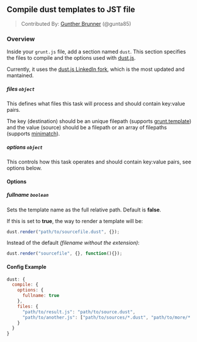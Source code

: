 ## Compile dust templates to JST file
> Contributed By: [Gunther Brunner](/gunta85) (@gunta85)

### Overview

Inside your `grunt.js` file, add a section named `dust`. This section specifies the files to compile and the options used with [dust.js](http://akdubya.github.com/dustjs/). 

Currently, it uses the [dust.js LinkedIn fork](http://linkedin.github.com/dustjs/), which is the most updated and mantained.

##### files ```object```

This defines what files this task will process and should contain key:value pairs.

The key (destination) should be an unique filepath (supports [grunt.template](https://github.com/cowboy/grunt/blob/master/docs/api_template.md)) and the value (source) should be a filepath or an array of filepaths (supports [minimatch](https://github.com/isaacs/minimatch)).

##### options ```object```

This controls how this task operates and should contain key:value pairs, see options below.

#### Options

##### fullname ```boolean```

Sets the template name as the full relative path. Default is **false**.



If this is set to **true**, the way to render a template will be:

``` javascript
dust.render("path/to/sourcefile.dust", {});
```

Instead of the default *(filename without the extension)*:

``` javascript
dust.render("sourcefile", {}, function(){});
```


#### Config Example

``` javascript
dust: {
  compile: {
    options: {
      fullname: true
    },
    files: {
      "path/to/result.js": "path/to/source.dust",
      "path/to/another.js": ["path/to/sources/*.dust", "path/to/more/*.dust"]
    }
  }
}
```
